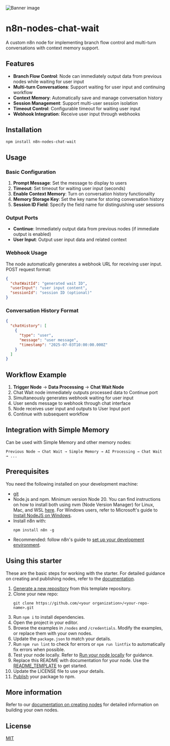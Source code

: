 ![Banner image](https://user-images.githubusercontent.com/10284570/173569848-c624317f-42b1-45a6-ab09-f0ea3c247648.png)

# n8n-nodes-chat-wait

A custom n8n node for implementing branch flow control and multi-turn conversations with context memory support.

## Features

- **Branch Flow Control**: Node can immediately output data from previous nodes while waiting for user input
- **Multi-turn Conversations**: Support waiting for user input and continuing workflow
- **Context Memory**: Automatically save and manage conversation history
- **Session Management**: Support multi-user session isolation
- **Timeout Control**: Configurable timeout for waiting user input
- **Webhook Integration**: Receive user input through webhooks

## Installation

```bash
npm install n8n-nodes-chat-wait
```

## Usage

### Basic Configuration

1. **Prompt Message**: Set the message to display to users
2. **Timeout**: Set timeout for waiting user input (seconds)
3. **Enable Context Memory**: Turn on conversation history functionality
4. **Memory Storage Key**: Set the key name for storing conversation history
5. **Session ID Field**: Specify the field name for distinguishing user sessions

### Output Ports

- **Continue**: Immediately output data from previous nodes (if immediate output is enabled)
- **User Input**: Output user input data and related context

### Webhook Usage

The node automatically generates a webhook URL for receiving user input. POST request format:

```json
{
  "chatWaitId": "generated wait ID",
  "userInput": "user input content",
  "sessionId": "session ID (optional)"
}
```

### Conversation History Format

```json
{
  "chatHistory": [
    {
      "type": "user",
      "message": "user message",
      "timestamp": "2025-07-03T10:00:00.000Z"
    }
  ]
}
```

## Workflow Example

1. **Trigger Node** → **Data Processing** → **Chat Wait Node**
2. Chat Wait node immediately outputs processed data to Continue port
3. Simultaneously generates webhook waiting for user input
4. User sends message to webhook through chat interface
5. Node receives user input and outputs to User Input port
6. Continue with subsequent workflow

## Integration with Simple Memory

Can be used with Simple Memory and other memory nodes:

```
Previous Node → Chat Wait → Simple Memory → AI Processing → Chat Wait → ...
```

## Prerequisites

You need the following installed on your development machine:

* [git](https://git-scm.com/downloads)
* Node.js and npm. Minimum version Node 20. You can find instructions on how to install both using nvm (Node Version Manager) for Linux, Mac, and WSL [here](https://github.com/nvm-sh/nvm). For Windows users, refer to Microsoft's guide to [Install NodeJS on Windows](https://docs.microsoft.com/en-us/windows/dev-environment/javascript/nodejs-on-windows).
* Install n8n with:
  ```
  npm install n8n -g
  ```
* Recommended: follow n8n's guide to [set up your development environment](https://docs.n8n.io/integrations/creating-nodes/build/node-development-environment/).

## Using this starter

These are the basic steps for working with the starter. For detailed guidance on creating and publishing nodes, refer to the [documentation](https://docs.n8n.io/integrations/creating-nodes/).

1. [Generate a new repository](https://github.com/n8n-io/n8n-nodes-starter/generate) from this template repository.
2. Clone your new repo:
   ```
   git clone https://github.com/<your organization>/<your-repo-name>.git
   ```
3. Run `npm i` to install dependencies.
4. Open the project in your editor.
5. Browse the examples in `/nodes` and `/credentials`. Modify the examples, or replace them with your own nodes.
6. Update the `package.json` to match your details.
7. Run `npm run lint` to check for errors or `npm run lintfix` to automatically fix errors when possible.
8. Test your node locally. Refer to [Run your node locally](https://docs.n8n.io/integrations/creating-nodes/test/run-node-locally/) for guidance.
9. Replace this README with documentation for your node. Use the [README_TEMPLATE](README_TEMPLATE.md) to get started.
10. Update the LICENSE file to use your details.
11. [Publish](https://docs.npmjs.com/packages-and-modules/contributing-packages-to-the-registry) your package to npm.

## More information

Refer to our [documentation on creating nodes](https://docs.n8n.io/integrations/creating-nodes/) for detailed information on building your own nodes.

## License

[MIT](https://github.com/n8n-io/n8n-nodes-starter/blob/master/LICENSE.md)
